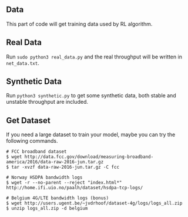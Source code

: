 ## Data

This part of code will get training data used by RL algorithm.

## Real Data

Run `sudo python3 real_data.py` and the real throughput will be written in `net_data.txt`.

## Synthetic Data

Run `python3 synthetic.py` to get some synthetic data, both stable and unstable throughput are included.

## Get Dataset

If you need a large dataset to train your model, maybe you can try the following commands.

```
# FCC broadband dataset
$ wget http://data.fcc.gov/download/measuring-broadband-america/2016/data-raw-2016-jun.tar.gz
$ tar -xvzf data-raw-2016-jun.tar.gz -C fcc

# Norway HSDPA bandwidth logs
$ wget -r --no-parent --reject "index.html*" http://home.ifi.uio.no/paalh/dataset/hsdpa-tcp-logs/

# Belgium 4G/LTE bandwidth logs (bonus)
$ wget http://users.ugent.be/~jvdrhoof/dataset-4g/logs/logs_all.zip
$ unzip logs_all.zip -d belgium
```
